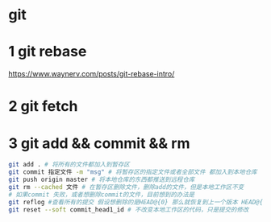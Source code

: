 #  git 
# 1 git rebase
https://www.waynerv.com/posts/git-rebase-intro/
# 2 git fetch

# 3 git add && commit && rm 
```bash
git add . # 将所有的文件都加入到暂存区
git commit 指定文件 -m "msg" # 将暂存区的指定文件或者全部文件 都加入到本地仓库
git push origin master # 将本地仓库的东西都推送到远程仓库
git rm --cached 文件 # 在暂存区删除文件，删除add的文件，但是本地工作区不变
# 如果commit 失败，或者想删除commit的文件，目前想到的办法是
git reflog #查看所有的提交 假设想删除的是HEAD@{0} 那么就恢复到上一个版本 HEAD@{1} 查看 HEAD@{1}前面的commit_head1_id
git reset --soft commit_head1_id # 不改变本地工作区的代码，只是提交的修改
```